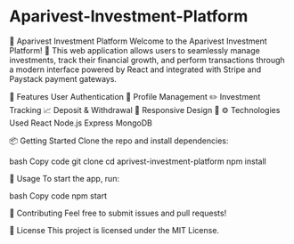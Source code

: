 # Aparivest-Investment-Platform
🌱 Aparivest Investment Platform
Welcome to the Aparivest Investment Platform! 🚀 This web application allows users to seamlessly manage investments, track their financial growth, and perform transactions through a modern interface powered by React and integrated with Stripe and Paystack payment gateways.

🔧 Features
User Authentication 🔑
Profile Management ✏️
Investment Tracking 📈
Deposit & Withdrawal 💸
Responsive Design 📱
⚙️ Technologies Used
React
Node.js
Express
MongoDB


📦 Getting Started
Clone the repo and install dependencies:

bash
Copy code
git clone <repo-url>
cd aprivest-investment-platform
npm install

🚀 Usage
To start the app, run:

bash
Copy code
npm start

🤝 Contributing
Feel free to submit issues and pull requests!

📄 License
This project is licensed under the MIT License.
